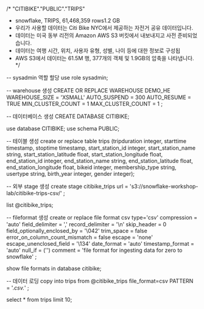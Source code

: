 /* "CITIBIKE"."PUBLIC"."TRIPS"
 * snowflake, TRIPS, 61,468,359 rows1.2 GB
 * 우리가 사용할 데이터는 Citi Bike NYC에서 제공하는 자전거 공유 데이터입니다. 
 * 데이터는 미국 동부 리전의 Amazon AWS S3 버킷에서 내보내지고 사전 준비되었습니다. 
 * 데이터는 여행 시간, 위치, 사용자 유형, 성별, 나이 등에 대한 정보로 구성됩
 * AWS S3에서 데이터는 61.5M 행, 377개의 객체 및 1.9GB의 압축을 나타냅니다.
 */

-- sysadmin 역할 할당
use role sysadmin;

-- warehouse 생성
CREATE OR REPLACE WAREHOUSE DEMO_HE 
WAREHOUSE_SIZE = 'XSMALL'
AUTO_SUSPEND = 300 
AUTO_RESUME = TRUE 
MIN_CLUSTER_COUNT = 1 
MAX_CLUSTER_COUNT = 1
;

-- 데이터베이스 생성
CREATE DATABASE CITIBIKE;

use database CITIBIKE;
use schema PUBLIC;

-- 테이블 생성
create or replace table trips
(tripduration integer,
starttime timestamp,
stoptime timestamp,
start_station_id integer,
start_station_name string,
start_station_latitude float,
start_station_longitude float,
end_station_id integer,
end_station_name string,
end_station_latitude float,
end_station_longitude float,
bikeid integer,
membership_type string,
usertype string,
birth_year integer,
gender integer);

-- 외부 stage 생성
create stage citibike_trips
    url = 's3://snowflake-workshop-lab/citibike-trips-csv/'
;

list @citibike_trips;

-- fileformat 생성
create or replace file format csv type='csv'
  compression = 'auto' field_delimiter = ',' record_delimiter = '\n'
  skip_header = 0 field_optionally_enclosed_by = '\042' trim_space = false
  error_on_column_count_mismatch = false escape = 'none' escape_unenclosed_field = '\134'
  date_format = 'auto' timestamp_format = 'auto' null_if = ('') comment = 'file format for ingesting data for zero to snowflake'
;

show file formats in database citibike;

-- 데이터 로딩
copy into trips 
from @citibike_trips 
file_format=csv 
PATTERN = '.*csv.*' 
;

select * 
from trips
limit 10;
